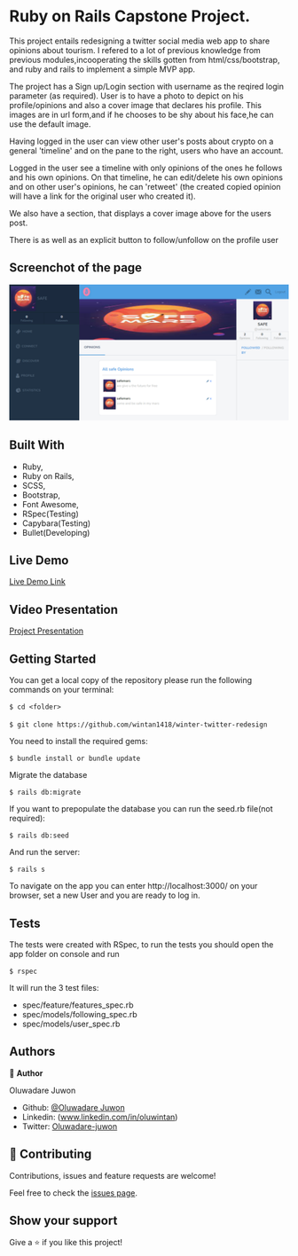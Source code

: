 # Ruby on Rails Capstone Project.
This project entails  redesigning a twitter social media web app to share opinions about tourism. I refered  to a lot of previous knowledge from previous modules,incooperating the skills gotten from html/css/bootstrap, and ruby and rails to implement a simple MVP app.

The project has a Sign up/Login  section with username as the  reqired login parameter (as required).  User is to have  a photo to depict on his profile/opinions and also a  cover image that declares his profile. This images are in url form,and if he chooses to be shy about his face,he can use the default image.

Having logged in  the user can view other user's posts about crypto on a general 'timeline' and on the pane to the right,  users who have an account. 

Logged in the user see a timeline with only opinions of the ones he follows and his own opinions. On that timeline, he can edit/delete his own opinions and on other user's opinions, he can 'retweet' (the created copied opinion will have a link for the original user who created it).

We also have a section, that displays a cover image above for the  users post.

There is as well as an explicit button to follow/unfollow on the profile user


## Screenchot of the page
![Screenshot Profile Page](./app/assets/images/readme2.png)

## Built With

   - Ruby,
   - Ruby on Rails,
   - SCSS,
   - Bootstrap,
   - Font Awesome,
   - RSpec(Testing)
   - Capybara(Testing)
   - Bullet(Developing)

## Live Demo

[Live Demo Link](https://cryptic-winter.herokuapp.com/)

## Video Presentation

[Project Presentation](https://www.loom.com/share/ead9c75a178f4f348cef25b369950647)


## Getting Started

You can get a local copy of the repository please run the following commands on your terminal:

```
$ cd <folder>

$ git clone https://github.com/wintan1418/winter-twitter-redesign
```

You need to install the required gems:

```
$ bundle install or bundle update
```

Migrate the database

```
$ rails db:migrate
```

If you want to prepopulate the database you can run the seed.rb file(not required):

```
$ rails db:seed
```

And run the server:

```
$ rails s
```


To navigate on the app you can enter http://localhost:3000/ on your browser, set a new User and you are ready to log in.

## Tests

The tests were created with RSpec, to run the tests you should open the app folder on console and run 
 
```
$ rspec
```

It will run the 3 test files:

- spec/feature/features_spec.rb
- spec/models/following_spec.rb
- spec/models/user_spec.rb

## Authors

👤 **Author**

Oluwadare Juwon

- Github: [@Oluwadare Juwon](https://github.com/wintan1418)
- Linkedin: (www.linkedin.com/in/oluwintan)
- Twitter: [Oluwadare-juwon](https://twitter.com/@oluwadarejuwon)

## 🤝 Contributing

Contributions, issues and feature requests are welcome!

Feel free to check the [issues page](issues/).

## Show your support

Give a ⭐️ if you like this project!

